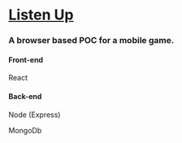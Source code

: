 # <a href="http://52.56.137.29" target="_blank">Listen Up</a>

### A browser based POC for a mobile game.

#### Front-end
React

#### Back-end
Node (Express) 

MongoDb